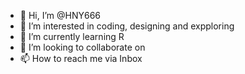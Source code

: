 - 👋 Hi, I’m @HNY666
- 👀 I’m interested in coding, designing and expploring
- 🌱 I’m currently learning R
- 💞️ I’m looking to collaborate on 
- 📫 How to reach me via Inbox

<!---
HNY666/HNY666 is a ✨ special ✨ repository because its `README.md` (this file) appears on your GitHub profile.
You can click the Preview link to take a look at your changes.
--->

